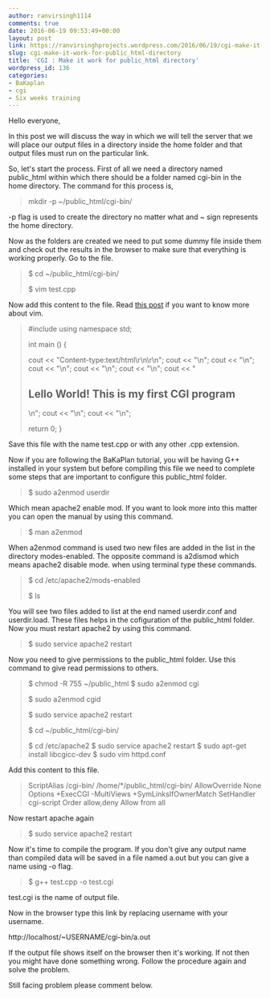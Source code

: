 ```yaml
---
author: ranvirsingh1114
comments: true
date: 2016-06-19 09:53:49+00:00
layout: post
link: https://ranvirsinghprojects.wordpress.com/2016/06/19/cgi-make-it-work-for-public_html-directory/
slug: cgi-make-it-work-for-public_html-directory
title: 'CGI : Make it work for public_html directory'
wordpress_id: 136
categories:
- BaKaplan
- cgi
- Six weeks training
---
```


Hello everyone,

In this post we will discuss the way in which we will tell the server that we will place our output files in a directory inside the home folder and that output files must run on the particular link.

So, let's start the process. First of all we need a directory named public_html within which there should be a folder named cgi-bin in the home directory. The command for this process is,


<blockquote>mkdir -p ~/public_html/cgi-bin/</blockquote>


-p flag is used to create the directory no matter what and ~ sign represents the home directory.

Now as the folders are created we need to put some dummy file inside them and check out the results in the browser to make sure that everything is working properly. Go to the file.


<blockquote>$ cd ~/public_html/cgi-bin/

$ vim test.cpp</blockquote>


Now add this content to the file. Read [this post](https://ranvirsinghprojects.wordpress.com/category/vim/) if you want to know more about vim.


<blockquote>#include <iostream>
using namespace std;

int main ()
{

cout << "Content-type:text/html\r\n\r\n";
cout << "<html>\n";
cout << "<head>\n";
cout << "<title>Lello World - First CGI Program</title>\n";
cout << "</head>\n";
cout << "<body>\n";
cout << "<h2>Lello World! This is my first CGI program</h2>\n";
cout << "</body>\n";
cout << "</html>\n";

return 0;
}</blockquote>


Save this file with the name test.cpp or with any other .cpp extension.

Now if you are following the BaKaPlan tutorial, you will be having G++ installed in your system but before compiling this file we need to complete some steps that are important to configure this public_html folder.


<blockquote>$ sudo a2enmod userdir</blockquote>


Which mean apache2 enable mod. If you want to look more into this matter you can open the manual by using this command.


<blockquote>$ man a2enmod</blockquote>


When a2enmod command is used two new files are added in the list in the directory modes-enabled. The opposite command is a2dismod which means apache2 disable mode. when using terminal type these commands.


<blockquote>$ cd /etc/apache2/mods-enabled

$ ls</blockquote>


You will see two files added to list at the end named userdir.conf and userdir.load. These files helps in the cofiguration of the public_html folder. Now you must restart apache2 by using this command.


<blockquote>$ sudo service apache2 restart</blockquote>


Now you need to give permissions to the public_html folder. Use this command to give read permissions to others.


<blockquote>$ chmod -R 755 ~/public_html
$ sudo a2enmod cgi

$ sudo a2enmod cgid

$ sudo service apache2 restart

$ cd ~/public_html/cgi-bin/

$ cd /etc/apache2
$ sudo service apache2 restart
$ sudo apt-get install libcgicc-dev
$ sudo vim httpd.conf</blockquote>


Add this content to this file.


<blockquote>ScriptAlias /cgi-bin/ /home/*/public_html/cgi-bin/
<Directory "/home/*/public_html/cgi-bin">
AllowOverride None
Options +ExecCGI -MultiViews +SymLinksIfOwnerMatch
SetHandler cgi-script
Order allow,deny
Allow from all
</Directory></blockquote>


Now restart apache again


<blockquote>$ sudo service apache2 restart</blockquote>


Now it's time to compile the program. If you don't give any output name than compiled data will be saved in a file named a.out but you can give a name using -o flag.


<blockquote>$ g++ test.cpp -o test.cgi</blockquote>


test.cgi is the name of output file.

Now in the browser type this link by replacing username with your username.

http://localhost/~USERNAME/cgi-bin/a.out

If the output file shows itself on the browser then it's working. If not then you might have done something wrong. Follow the procedure again and solve the problem.

Still facing problem please comment below.


